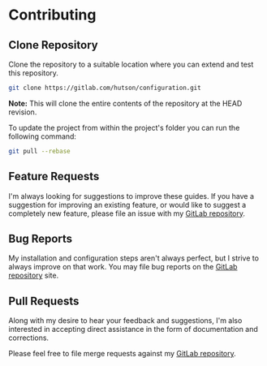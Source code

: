 # Contributing

## Clone Repository

Clone the repository to a suitable location where you can extend and test this repository.

```bash
git clone https://gitlab.com/hutson/configuration.git
```

**Note:** This will clone the entire contents of the repository at the HEAD revision.

To update the project from within the project's folder you can run the following command:

```bash
git pull --rebase
```

## Feature Requests

I'm always looking for suggestions to improve these guides. If you have a suggestion for improving an existing feature, or would like to suggest a completely new feature, please file an issue with my [GitLab repository](https://gitlab.com/hutson/configuration/issues).

## Bug Reports

My installation and configuration steps aren't always perfect, but I strive to always improve on that work. You may file bug reports on the [GitLab repository](https://gitlab.com/hutson/configuration/issues) site.

## Pull Requests

Along with my desire to hear your feedback and suggestions, I'm also interested in accepting direct assistance in the form of documentation and corrections.

Please feel free to file merge requests against my [GitLab repository](https://gitlab.com/hutson/configuration/pulls).
